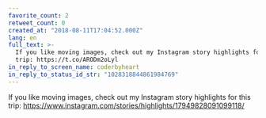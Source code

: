 ```yaml
---
favorite_count: 2
retweet_count: 0
created_at: "2018-08-11T17:04:52.000Z"
lang: en
full_text: >-
  If you like moving images, check out my Instagram story highlights for this
  trip: https://t.co/ARODm2oLyl
in_reply_to_screen_name: coderbyheart
in_reply_to_status_id_str: "1028318844861984769"
---
```


If you like moving images, check out my Instagram story highlights for this
trip: <https://www.instagram.com/stories/highlights/17949828091099118/>

